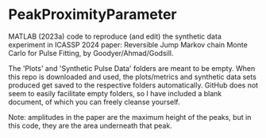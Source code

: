 # PeakProximityParameter
MATLAB (2023a) code to reproduce (and edit) the synthetic data experiment in ICASSP 2024 paper: Reversible Jump Markov chain Monte Carlo for Pulse Fitting, by Goodyer/Ahmad/Godsill. 

The 'Plots' and 'Synthetic Pulse Data' folders are meant to be empty. When this repo is downloaded and used, the plots/metrics and synthetic data sets produced get saved to the respective folders automatically. GitHub does not seem to easily facilitate empty folders, so I have included a blank document, of which you can freely cleanse yourself.

Note: amplitudes in the paper are the maximum height of the peaks, but in this code, they are the area underneath that peak.
